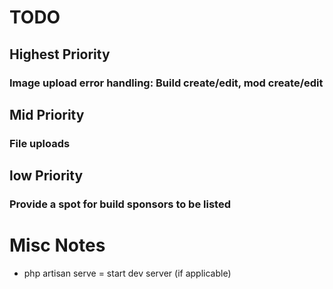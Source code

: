 # TODO

## Highest Priority

### Image upload error handling: Build create/edit, mod create/edit
## Mid Priority

### File uploads




## low Priority

### Provide a spot for build sponsors to be listed 




# Misc Notes

* php artisan serve = start dev server (if applicable)
